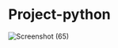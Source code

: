 # Project-python
![Screenshot (65)](https://github.com/user-attachments/assets/c7735433-9b41-4e55-91d9-f427ce7553fc)
